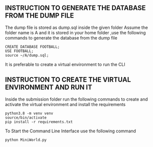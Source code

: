 ## INSTRUCTION TO GENERATE THE DATABASE FROM THE DUMP FILE

The dump file is stored as dump.sql inside the given folder
Assume the folder name is A and it is stored in your home folder ,use the following commands to generate the database from the dump file

```
CREATE DATABASE FOOTBALL;
USE FOOTBALL;
source ~/A/dump.sql;

```

It is preferable to create a virtual environment to run the CLI

## INSTRUCTION TO CREATE THE VIRTUAL ENVIRONMENT AND RUN IT

Inside the submission folder run the following commands to create and activate the virtual environment  and install the requirements

```
python3.8 -m venv venv
source/bin/activate
pip install -r requirements.txt

```

To Start the Command Line Interface use the following command

```
python MiniWorld.py

```